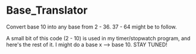 # Base_Translator
Convert base 10 into any base from 2 - 36. 37 - 64 might be to  follow.

A small bit of this code (2 - 10) is used in my timer/stopwatch program, and here's the rest of it. I might do a base x --> base 10. STAY TUNED!
